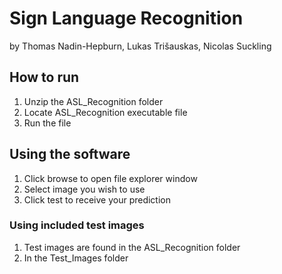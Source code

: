 # Sign Language Recognition
by Thomas Nadin-Hepburn, Lukas Trišauskas, Nicolas Suckling

## How to run

1. Unzip the ASL_Recognition folder
2. Locate ASL_Recognition executable file
3. Run the file

## Using the software

1. Click browse to open file explorer window
2. Select image you wish to use
3. Click test to receive your prediction

### Using included test images 

1. Test images are found in the ASL_Recognition folder
2. In the Test_Images folder
